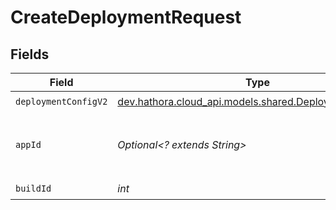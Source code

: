 # CreateDeploymentRequest


## Fields

| Field                                                                                               | Type                                                                                                | Required                                                                                            | Description                                                                                         | Example                                                                                             |
| --------------------------------------------------------------------------------------------------- | --------------------------------------------------------------------------------------------------- | --------------------------------------------------------------------------------------------------- | --------------------------------------------------------------------------------------------------- | --------------------------------------------------------------------------------------------------- |
| `deploymentConfigV2`                                                                                | [dev.hathora.cloud_api.models.shared.DeploymentConfigV2](../../models/shared/DeploymentConfigV2.md) | :heavy_check_mark:                                                                                  | N/A                                                                                                 |                                                                                                     |
| `appId`                                                                                             | *Optional<? extends String>*                                                                        | :heavy_minus_sign:                                                                                  | N/A                                                                                                 | app-af469a92-5b45-4565-b3c4-b79878de67d2                                                            |
| `buildId`                                                                                           | *int*                                                                                               | :heavy_check_mark:                                                                                  | N/A                                                                                                 | 1                                                                                                   |